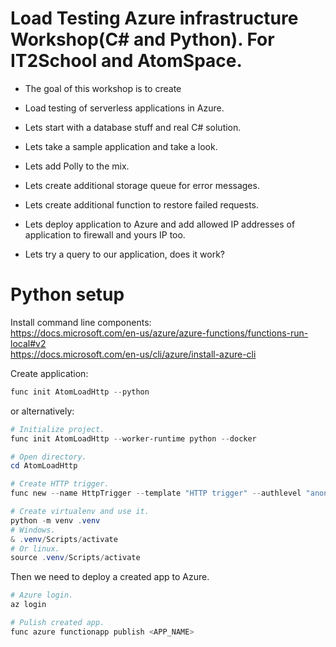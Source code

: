 # Load Testing Azure infrastructure Workshop(C# and Python). For IT2School and AtomSpace.

- The goal of this workshop is to create

- Load testing of serverless applications in Azure.

- Lets start with a database stuff and real C# solution.

- Lets take a sample application and take a look.

- Lets add Polly to the mix.

- Lets create additional storage queue for error messages.

- Lets create additional function to restore failed requests.

- Lets deploy application to Azure and add allowed IP addresses of application to firewall and yours IP too.

- Lets try a query to our application, does it work?

# Python setup

Install command line components:  
https://docs.microsoft.com/en-us/azure/azure-functions/functions-run-local#v2  
https://docs.microsoft.com/en-us/cli/azure/install-azure-cli

Create application:

```powershell
func init AtomLoadHttp --python 
```

or alternatively:

```powershell
# Initialize project.
func init AtomLoadHttp --worker-runtime python --docker

# Open directory.
cd AtomLoadHttp

# Create HTTP trigger.
func new --name HttpTrigger --template "HTTP trigger" --authlevel "anonymous"

# Create virtualenv and use it. 
python -m venv .venv
# Windows.
& .venv/Scripts/activate
# Or linux.
source .venv/Scripts/activate
```

Then we need to deploy a created app to Azure.

```powershell
# Azure login.
az login

# Pulish created app.
func azure functionapp publish <APP_NAME>
```
